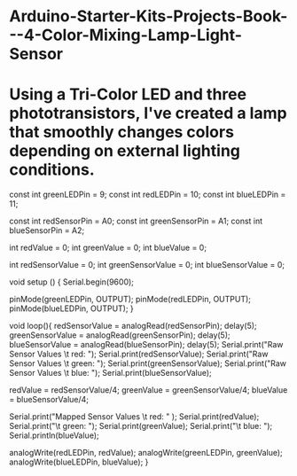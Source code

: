 # Arduino-Starter-Kits-Projects-Book---4-Color-Mixing-Lamp-Light-Sensor

# Using a Tri-Color LED and three phototransistors, I've created a lamp that smoothly changes colors depending on external lighting conditions.

const int greenLEDPin = 9;
const int redLEDPin = 10;
const int blueLEDPin = 11;

const int redSensorPin = A0;
const int greenSensorPin = A1;
const int blueSensorPin = A2;

int redValue = 0;
int greenValue = 0;
int blueValue = 0;

int redSensorValue = 0;
int greenSensorValue = 0;
int blueSensorValue = 0;

void setup () {
Serial.begin(9600);

pinMode(greenLEDPin, OUTPUT);
pinMode(redLEDPin, OUTPUT);
pinMode(blueLEDPin, OUTPUT);
}

void loop(){
redSensorValue = analogRead(redSensorPin);
delay(5);
greenSensorValue = analogRead(greenSensorPin);
delay(5);
blueSensorValue = analogRead(blueSensorPin);
delay(5);
Serial.print("Raw Sensor Values \t red: ");
Serial.print(redSensorValue);
Serial.print("Raw Sensor Values \t green: ");
Serial.print(greenSensorValue);
Serial.print("Raw Sensor Values \t blue: ");
Serial.print(blueSensorValue);

redValue = redSensorValue/4;
greenValue = greenSensorValue/4;
blueValue = blueSensorValue/4;

Serial.print("Mapped Sensor Values \t red: " );
Serial.print(redValue);
Serial.print("\t green: ");
Serial.print(greenValue);
Serial.print("\t blue: ");
Serial.println(blueValue);

analogWrite(redLEDPin, redValue);
analogWrite(greenLEDPin, greenValue);
analogWrite(blueLEDPin, blueValue);
}
